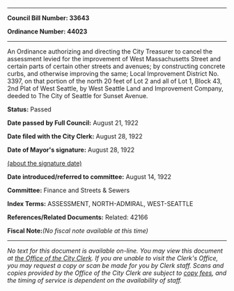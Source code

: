 

********

**Council Bill Number: 33643**
   
**Ordinance Number: 44023**
********

 An Ordinance authorizing and directing the City Treasurer to cancel the assessment levied for the improvement of West Massachusetts Street and certain parts of certain other streets and avenues; by constructing concrete curbs, and otherwise improving the same; Local Improvement District No. 3397, on that portion of the north 20 feet of Lot 2 and all of Lot 1, Block 43, 2nd Plat of West Seattle, by West Seattle Land and Improvement Company, deeded to The City of Seattle for Sunset Avenue.

**Status:** Passed
   
**Date passed by Full Council:** August 21, 1922
   
**Date filed with the City Clerk:** August 28, 1922
   
**Date of Mayor's signature:** August 28, 1922
   
[(about the signature date)](/~public/approvaldate.htm)
   
   
   
**Date introduced/referred to committee:** August 14, 1922
   
**Committee:** Finance and Streets & Sewers
   
   
**Index Terms:** ASSESSMENT, NORTH-ADMIRAL, WEST-SEATTLE

**References/Related Documents:** Related: 42166

**Fiscal Note:**_(No fiscal note available at this time)_
********

_No text for this document is available on-line. You may view this document at [the Office of the City Clerk](http://www.seattle.gov/leg/clerk/contactUs.htm). If you are unable to visit the Clerk's Office, you may request a copy or scan be made for you by Clerk staff. Scans and copies provided by the Office of the City Clerk are subject to [copy fees](http://clerk.seattle.gov/~public/clerkfees.htm), and the timing of service is dependent on the availability of staff._

